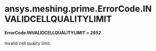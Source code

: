# ansys.meshing.prime.ErrorCode.INVALIDCELLQUALITYLIMIT



#### ErrorCode.INVALIDCELLQUALITYLIMIT *= 2852*

Invalid cell quality limit.

<!-- !! processed by numpydoc !! -->
